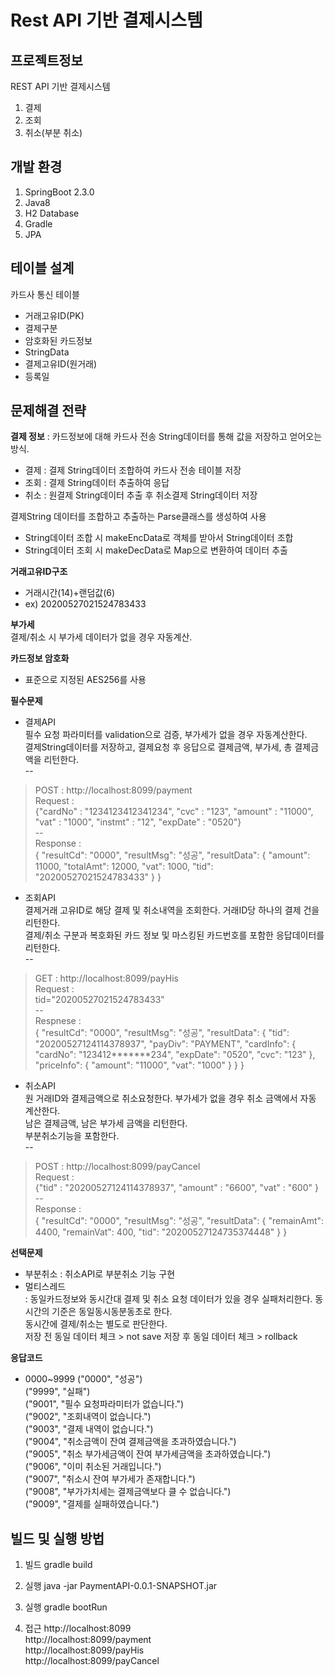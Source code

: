 # Rest API 기반 결제시스템
## 프로젝트정보
REST API 기반 결제시스템
1. 결제
2. 조회
3. 취소(부분 취소)

## 개발 환경
1. SpringBoot 2.3.0
2. Java8
3. H2 Database
4. Gradle
5. JPA  

## 테이블 설계
카드사 통신 테이블
- 거래고유ID(PK)
- 결제구분
- 암호화된 카드정보
- StringData
- 결제고유ID(원거래)
- 등록일

## 문제해결 전략
**결제 정보** : 카드정보에 대해 카드사 전송 String데이터를 통해 값을 저장하고 얻어오는 방식.
- 결제 : 결제 String데이터 조합하여 카드사 전송 테이블 저장
- 조회 : 결제 String데이터 추출하여 응답
- 취소 : 원결제 String데이터 추출 후 취소결제 String데이터 저장

결제String 데이터를 조합하고 추출하는 Parse클래스를 생성하여 사용
- String데이터 조합 시 makeEncData로 객체를 받아서 String데이터 조합
- String데이터 조회 시 makeDecData로 Map으로 변환하여 데이터 추출

**거래고유ID구조**
- 거래시간(14)+랜덤값(6)
- ex) 20200527021524783433  

**부가세**  
결제/취소 시 부가세 데이터가 없을 경우 자동계산.

**카드정보 암호화**
- 표준으로 지정된 AES256를 사용

**필수문제**
- 결제API  
필수 요청 파라미터를 validation으로 검증, 부가세가 없을 경우 자동계산한다.  
결제String데이터를 저장하고, 결제요청 후 응답으로 결제금액, 부가세, 총 결제금액을 리턴한다.  
--  
> POST : http://localhost:8099/payment           
 Request :     
{"cardNo" : "1234123412341234", "cvc" : "123", "amount" : "11000", "vat" : "1000", "instmt" : "12", "expDate" : "0520"}  
--  
Response :       
{
    "resultCd": "0000",
    "resultMsg": "성공",
    "resultData": {
        "amount": 11000,
        "totalAmt": 12000,
        "vat": 1000,
        "tid": "20200527021524783433"
    }
}


- 조회API  
결제거래 고유ID로 해당 결제 및 취소내역을 조회한다. 거래ID당 하나의 결제 건을 리턴한다.  
결제/취소 구분과 복호화된 카드 정보 및 마스킹된 카드번호를 포함한 응답데이터를 리턴한다.    
--  
> GET : http://localhost:8099/payHis  
Request  :   
tid="20200527021524783433"  
--  
Respnese  :     
{
    "resultCd": "0000",
    "resultMsg": "성공",
    "resultData": {
        "tid": "20200527124114378937",
        "payDiv": "PAYMENT",
        "cardInfo": {
            "cardNo": "123412*******234",
            "expDate": "0520",
            "cvc": "123"
        },
        "priceInfo": {
            "amount": "11000",
            "vat": "1000"
        }
    }
}


- 취소API  
원 거래ID와 결제금액으로 취소요청한다. 부가세가 없을 경우 취소 금액에서 자동 계산한다.  
남은 결제금액, 남은 부가세 금액을 리턴한다.  
부분취소기능을 포함한다.  
--  
> POST : http://localhost:8099/payCancel        
Request :     
{"tid" : "20200527124114378937", "amount" : "6600", "vat" : "600" }  
--  
Response :      
{
    "resultCd": "0000",
    "resultMsg": "성공",
    "resultData": {
        "remainAmt": 4400,
        "remainVat": 400,
        "tid": "20200527124735374448"
    }
}


**선택문제**
- 부분취소
 : 취소API로 부분취소 기능 구현  
- 멀티스레드  
 : 동일카드정보와 동시간대 결제 및 취소 요청 데이터가 있을 경우 실패처리한다. 동시간의 기준은 동일동시동분동초로 한다.  
 동시간에 결제/취소는 별도로 판단한다.    
 저장 전 동일 데이터 체크 > not save 
 저장 후 동일 데이터 체크 > rollback  
 

**응답코드**
- 0000~9999
("0000", "성공")  
("9999", "실패")  
("9001", "필수 요청파라미터가 없습니다.")  
("9002", "조회내역이 없습니다.")  
("9003", "결제 내역이 없습니다.")  
("9004", "취소금액이 잔여 결제금액을 초과하였습니다.")  
("9005", "취소 부가세금액이 잔여 부가세금액을 초과하였습니다.")  
("9006", "이미 취소된 거래입니다.")  
("9007", "취소시 잔여 부가세가 존재합니다.")  
("9008", "부가가치세는 결제금액보다 클 수 없습니다.")    
("9009", "결제를 실패하였습니다.")

## 빌드 및 실행 방법

1. 빌드
gradle build
 
2. 실행
java -jar PaymentAPI-0.0.1-SNAPSHOT.jar

3. 실행
gradle bootRun

4. 접근
http://localhost:8099  
http://localhost:8099/payment  
http://localhost:8099/payHis  
http://localhost:8099/payCancel  
